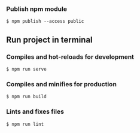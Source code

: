 ### Publish npm module

```
$ npm publish --access public
```

## Run project in terminal

### Compiles and hot-reloads for development

```
$ npm run serve
```

### Compiles and minifies for production

```
$ npm run build
```

### Lints and fixes files

```
$ npm run lint
```
